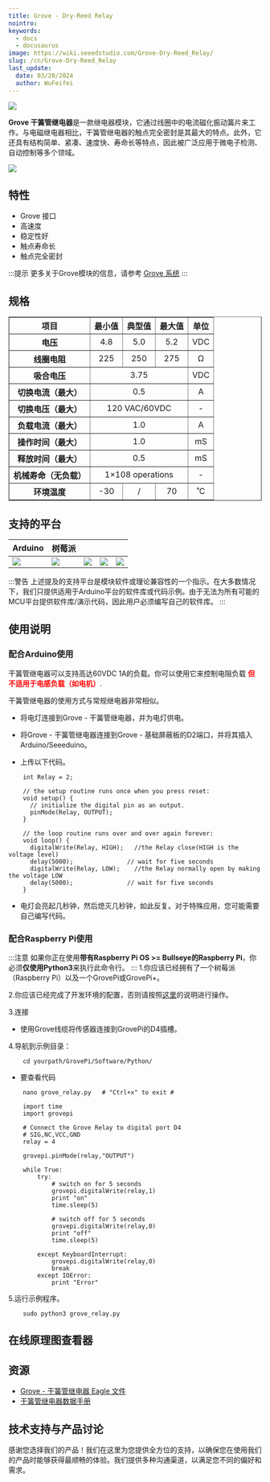 ```yaml
---
title: Grove - Dry-Reed Relay
nointro:
keywords:
  - docs
  - docusaurus
image: https://wiki.seeedstudio.com/Grove-Dry-Reed_Relay/
slug: /cn/Grove-Dry-Reed_Relay
last_update:
  date: 03/20/2024
  author: WuFeifei
---
```


![](https://files.seeedstudio.com/wiki/Grove-Dry-Reed_Relay/img/DryReed_Relay_01.jpg)

**Grove 干簧管继电器**是一款继电器模块，它通过线圈中的电流磁化振动簧片来工作。与电磁继电器相比，干簧管继电器的触点完全密封是其最大的特点。此外，它还具有结构简单、紧凑、速度快、寿命长等特点，因此被广泛应用于微电子检测、自动控制等多个领域。

[![](https://files.seeedstudio.com/wiki/common/Get_One_Now_Banner.png)](https://www.seeedstudio.com/Grove-Dry-Reed-Relay-p-1412.html)

## 特性

- Grove 接口
- 高速度
- 稳定性好
- 触点寿命长
- 触点完全密封

:::提示
    更多关于Grove模块的信息，请参考 [Grove 系统](https://wiki.seeedstudio.com/Grove_System/)
:::

规格
-------------

<table border="1" cellspacing="0" width="80%">
<tr>
<th scope="col">
项目
</th>
<th scope="col">
最小值
</th>
<th scope="col">
典型值
</th>
<th scope="col">
最大值
</th>
<th scope="col">
单位
</th>
</tr>
<tr align="center">
<th scope="row">
电压
</th>
<td>
4.8
</td>
<td>
5.0
</td>
<td>
5.2
</td>
<td>
VDC
</td>
</tr>
<tr align="center">
<th scope="row">
线圈电阻
</th>
<td>
225
</td>
<td>
250
</td>
<td>
275
</td>
<td>
Ω
</td>
</tr>
<tr align="center">
<th scope="row">
吸合电压
</th>
<td colspan="3">
3.75
</td>
<td>
VDC
</td>
</tr>
<tr align="center">
<th scope="row">
切换电流（最大）
</th>
<td colspan="3">
0.5
</td>
<td>
A
</td>
</tr>
<tr align="center">
<th scope="row">
切换电压（最大）
</th>
<td colspan="3">
120 VAC/60VDC
</td>
<td>
-
</td>
</tr>
<tr align="center">
<th scope="row">
负载电流（最大）
</th>
<td colspan="3">
1.0
</td>
<td>
A
</td>
</tr>
<tr align="center">
<th scope="row">
操作时间（最大）
</th>
<td colspan="3">
1.0
</td>
<td>
mS
</td>
</tr>
<tr align="center">
<th scope="row">
释放时间（最大）
</th>
<td colspan="3">
0.5
</td>
<td>
mS
</td>
</tr>
<tr align="center">
<th scope="row">
机械寿命（无负载）
</th>
<td colspan="3">
1×108 operations
</td>
<td>
-
</td>
</tr>
<tr align="center">
<th scope="row">
环境温度
</th>
<td>
-30
</td>
<td>
/
</td>
<td>
70
</td>
<td>
˚C
</td>
</tr>
</table>


支持的平台
-------------------

| Arduino                                                      | 树莓派                                                       |                                                              |                                                              |                                                              |
| ------------------------------------------------------------ | ------------------------------------------------------------ | ------------------------------------------------------------ | ------------------------------------------------------------ | ------------------------------------------------------------ |
| ![](https://files.seeedstudio.com/wiki/wiki_english/docs/images/arduino_logo.jpg) | ![](https://files.seeedstudio.com/wiki/wiki_english/docs/images/raspberry_pi_logo.jpg) | ![](https://files.seeedstudio.com/wiki/wiki_english/docs/images/bbg_logo.jpg) | ![](https://files.seeedstudio.com/wiki/wiki_english/docs/images/wio_logo.jpg) | ![](https://files.seeedstudio.com/wiki/wiki_english/docs/images/linkit_logo.jpg) |

:::警告
    上述提及的支持平台是模块软件或理论兼容性的一个指示。在大多数情况下，我们只提供适用于Arduino平台的软件库或代码示例。由于无法为所有可能的MCU平台提供软件库/演示代码，因此用户必须编写自己的软件库。
:::

## 使用说明

### 配合Arduino使用

干簧管继电器可以支持高达60VDC 1A的负载。你可以使用它来控制电阻负载<font color="red"> **但不适用于电感负载（如电机）**</font>.

干簧管继电器的使用方式与常规继电器非常相似。

- 将电灯连接到Grove - 干簧管继电器，并为电灯供电。
- 将Grove - 干簧管继电器连接到Grove - 基础屏蔽板的D2端口，并将其插入Arduino/Seeeduino。

- 上传以下代码。


```
    int Relay = 2;

    // the setup routine runs once when you press reset:
    void setup() {                
      // initialize the digital pin as an output.
      pinMode(Relay, OUTPUT);     
    }

    // the loop routine runs over and over again forever:
    void loop() {
      digitalWrite(Relay, HIGH);   //the Relay close(HIGH is the voltage level)
      delay(5000);               // wait for five seconds
      digitalWrite(Relay, LOW);    //the Relay normally open by making the voltage LOW
      delay(5000);               // wait for five seconds
    }
```

- 电灯会亮起几秒钟，然后熄灭几秒钟，如此反复。对于特殊应用，您可能需要自己编写代码。

### 配合Raspberry Pi使用

:::注意
     如果你正在使用**带有Raspberry Pi OS >= Bullseye的Raspberry Pi**，你必须**仅使用Python3**来执行此命令行。
:::
1.你应该已经拥有了一个树莓派（Raspberry Pi）以及一个GrovePi或GrovePi+。

2.你应该已经完成了开发环境的配置，否则请按照[这里](https://yiyan.baidu.com/GrovePi_Plus)的说明进行操作。

3.连接

- 使用Grove线缆将传感器连接到GrovePi的D4插槽。

4.导航到示例目录：

```
    cd yourpath/GrovePi/Software/Python/
```

- 要查看代码

```
    nano grove_relay.py   # "Ctrl+x" to exit #
```

```
    import time
    import grovepi

    # Connect the Grove Relay to digital port D4
    # SIG,NC,VCC,GND
    relay = 4

    grovepi.pinMode(relay,"OUTPUT")

    while True:
        try:
            # switch on for 5 seconds
            grovepi.digitalWrite(relay,1)
            print "on"
            time.sleep(5)

            # switch off for 5 seconds
            grovepi.digitalWrite(relay,0)
            print "off"
            time.sleep(5)

        except KeyboardInterrupt:
            grovepi.digitalWrite(relay,0)
            break
        except IOError:
            print "Error"
```

5.运行示例程序。

```
    sudo python3 grove_relay.py
```

## 在线原理图查看器

<div className="altium-ecad-viewer" data-project-src="https://files.seeedstudio.com/wiki/Grove-Dry-Reed_Relay/res/Grove-Dry-Reed_Relay_Eagle_File.zip" style={{borderRadius: '0px 0px 4px 4px', height: 500, borderStyle: 'solid', borderWidth: 1, borderColor: 'rgb(241, 241, 241)', overflow: 'hidden', maxWidth: 1280, maxHeight: 700, boxSizing: 'border-box'}}>
</div>

资源
--------

- [Grove - 干簧管继电器 Eagle 文件](https://files.seeedstudio.com/wiki/Grove-Dry-Reed_Relay/res/Grove-Dry-Reed_Relay_Eagle_File.zip)
- [干簧管继电器数据手册](https://files.seeedstudio.com/wiki/Grove-Dry-Reed_Relay/res/Dry-Reed_Relay_Datasheet.pdf)

<!-- This Markdown file was created from https://www.seeedstudio.com/wiki/Grove_-_Dry-Reed_Relay -->

## 技术支持与产品讨论

感谢您选择我们的产品！我们在这里为您提供全方位的支持，以确保您在使用我们的产品时能够获得最顺畅的体验。我们提供多种沟通渠道，以满足您不同的偏好和需求。

<div class="button_tech_support_container">
<a href="https://forum.seeedstudio.com/" class="button_forum"></a> 
<a href="https://www.seeedstudio.com/contacts" class="button_email"></a>
</div>

<div class="button_tech_support_container">
<a href="https://discord.gg/eWkprNDMU7" class="button_discord"></a> 
<a href="https://github.com/Seeed-Studio/wiki-documents/discussions/69" class="button_discussion"></a>
</div>
